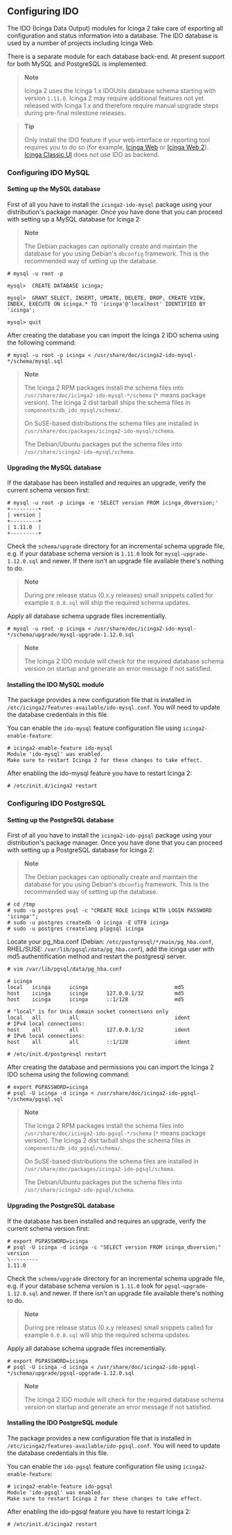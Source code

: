 ## <a id="configuring-ido"></a> Configuring IDO

The IDO (Icinga Data Output) modules for Icinga 2 take care of exporting all
configuration and status information into a database. The IDO database is used
by a number of projects including Icinga Web.

There is a separate module for each database back-end. At present support for
both MySQL and PostgreSQL is implemented.

> **Note**
>
> Icinga 2 uses the Icinga 1.x IDOUtils database schema starting with version
> `1.11.0`. Icinga 2 may require additional features not yet released with
> Icinga 1.x and therefore require manual upgrade steps during pre-final
> milestone releases.

> **Tip**
>
> Only install the IDO feature if your web interface or reporting tool requires
> you to do so (for example, [Icinga Web](#setting-up-icinga-web) or [Icinga Web 2](#setting-up-icingaweb2)).
> [Icinga Classic UI](#setting-up-icinga-classic-ui) does not use IDO as backend.

### <a id="configuring-ido-mysql"></a> Configuring IDO MySQL

#### <a id="setting-up-mysql-db"></a> Setting up the MySQL database

First of all you have to install the `icinga2-ido-mysql` package using your
distribution's package manager. Once you have done that you can proceed with
setting up a MySQL database for Icinga 2:

> **Note**
>
> The Debian packages can optionally create and maintain the database for you
> using Debian's `dbconfig` framework. This is the recommended way of setting up
> the database.

    # mysql -u root -p

    mysql>  CREATE DATABASE icinga;

    mysql>  GRANT SELECT, INSERT, UPDATE, DELETE, DROP, CREATE VIEW, INDEX, EXECUTE ON icinga.* TO 'icinga'@'localhost' IDENTIFIED BY 'icinga';

    mysql> quit


After creating the database you can import the Icinga 2 IDO schema using the
following command:

    # mysql -u root -p icinga < /usr/share/doc/icinga2-ido-mysql-*/schema/mysql.sql

> **Note**
>
> The Icinga 2 RPM packages install the schema files into
> `/usr/share/doc/icinga2-ido-mysql-*/schema` (`*` means package version).
> The Icinga 2 dist tarball ships the schema files in `components/db_ido_mysql/schema/`.
>
> On SuSE-based distributions the schema files are installed in
> `/usr/share/doc/packages/icinga2-ido-mysql/schema`.
>
> The Debian/Ubuntu packages put the schema files into
> `/usr/share/icinga2-ido-mysql/schema`.

#### <a id="upgrading-mysql-db"></a> Upgrading the MySQL database

If the database has been installed and requires an upgrade, verify the current
schema version first:

    # mysql -u root -p icinga -e 'SELECT version FROM icinga_dbversion;'
    +---------+
    | version |
    +---------+
    | 1.11.0  |
    +---------+

Check the `schema/upgrade` directory for an incremental schema upgrade file, e.g.
if your database schema version is `1.11.0` look for `mysql-upgrade-1.12.0.sql`
and newer. If there isn't an upgrade file available there's nothing to do.

> **Note**
>
> During pre release status (0.x.y releases) small snippets called for example
> `0.0.8.sql` will ship the required schema updates.

Apply all database schema upgrade files incrementially.

    # mysql -u root -p icinga < /usr/share/doc/icinga2-ido-mysql-*/schema/upgrade/mysql-upgrade-1.12.0.sql

> **Note**
>
> The Icinga 2 IDO module will check for the required database schema version
> on startup and generate an error message if not satisfied.

#### <a id="installing-ido-mysql"></a> Installing the IDO MySQL module

The package provides a new configuration file that is installed in
`/etc/icinga2/features-available/ido-mysql.conf`. You will need to update the
database credentials in this file.

You can enable the `ido-mysql` feature configuration file using `icinga2-enable-feature`:

    # icinga2-enable-feature ido-mysql
    Module 'ido-mysql' was enabled.
    Make sure to restart Icinga 2 for these changes to take effect.

After enabling the ido-mysql feature you have to restart Icinga 2:

    # /etc/init.d/icinga2 restart


### <a id="configuring-ido-postgresql"></a> Configuring IDO PostgreSQL

#### Setting up the PostgreSQL database

First of all you have to install the `icinga2-ido-pgsql` package using your
distribution's package manager. Once you have done that you can proceed with
setting up a PostgreSQL database for Icinga 2:

> **Note**
>
> The Debian packages can optionally create and maintain the database for you
> using Debian's `dbconfig` framework. This is the recommended way of setting up
> the database.

    # cd /tmp
    # sudo -u postgres psql -c "CREATE ROLE icinga WITH LOGIN PASSWORD 'icinga'";
    # sudo -u postgres createdb -O icinga -E UTF8 icinga
    # sudo -u postgres createlang plpgsql icinga

Locate your pg_hba.conf (Debian: `/etc/postgresql/*/main/pg_hba.conf`,
RHEL/SUSE: `/var/lib/pgsql/data/pg_hba.conf`), add the icinga user with md5
authentification method and restart the postgresql server.

    # vim /var/lib/pgsql/data/pg_hba.conf

    # icinga
    local   icinga      icinga                            md5
    host    icinga      icinga      127.0.0.1/32          md5
    host    icinga      icinga      ::1/128               md5

    # "local" is for Unix domain socket connections only
    local   all         all                               ident
    # IPv4 local connections:
    host    all         all         127.0.0.1/32          ident
    # IPv6 local connections:
    host    all         all         ::1/128               ident

    # /etc/init.d/postgresql restart


After creating the database and permissions you can import the Icinga 2 IDO schema
using the following command:

    # export PGPASSWORD=icinga
    # psql -U icinga -d icinga < /usr/share/doc/icinga2-ido-pgsql-*/schema/pgsql.sql

> **Note**
>
> The Icinga 2 RPM packages install the schema files into
> `/usr/share/doc/icinga2-ido-pgsql-*/schema` (`*` means package version).
> The Icinga 2 dist tarball ships the schema files in `components/db_ido_pgsql/schema/`.
>
> On SuSE-based distributions the schema files are installed in
> `/usr/share/doc/packages/icinga2-ido-pgsql/schema`.
>
> The Debian/Ubuntu packages put the schema files into
> `/usr/share/icinga2-ido-pgsql/schema`.


#### <a id="upgrading-postgresql-db"></a> Upgrading the PostgreSQL database

If the database has been installed and requires an upgrade, verify the current
schema version first:

    # export PGPASSWORD=icinga
    # psql -U icinga -d icinga -c "SELECT version FROM icinga_dbversion;"
    version
    \---------
    1.11.0

Check the `schema/upgrade` directory for an incremental schema upgrade file, e.g.
if your database schema version is `1.11.0` look for `pgsql-upgrade-1.12.0.sql`
and newer. If there isn't an upgrade file available there's nothing to do.

> **Note**
>
> During pre release status (0.x.y releases) small snippets called for example
> `0.0.8.sql` will ship the required schema updates.

Apply all database schema upgrade files incrementially.

    # export PGPASSWORD=icinga
    # psql -U icinga -d icinga < /usr/share/doc/icinga2-ido-pgsql-*/schema/upgrade/pgsql-upgrade-1.12.0.sql

> **Note**
>
> The Icinga 2 IDO module will check for the required database schema version
> on startup and generate an error message if not satisfied.


#### <a id="installing-ido-postgresql"></a> Installing the IDO PostgreSQL module

The package provides a new configuration file that is installed in
`/etc/icinga2/features-available/ido-pgsql.conf`. You will need to update the
database credentials in this file.

You can enable the `ido-pgsql` feature configuration file using `icinga2-enable-feature`:

    # icinga2-enable-feature ido-pgsql
    Module 'ido-pgsql' was enabled.
    Make sure to restart Icinga 2 for these changes to take effect.

After enabling the ido-pgsql feature you have to restart Icinga 2:

    # /etc/init.d/icinga2 restart


